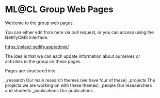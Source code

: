 # ML@CL Group Web Pages

Welcome to the group web pages. 

You can either edit from here via pull request, or you can access using the NetlifyCMS Interface.

<https://mlatcl.netlify.app/admin/>

The idea is that we can each update information about ourselves or activities in the group on these pages.

Pages are structured into 

_research  Our main research themes (we have four of these)
_projects  The projects we are working on with these themes)
_people    Our reseaerchers and students
_publications  Our publications

